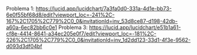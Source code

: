 Problema 1: https://lucid.app/lucidchart/7a3fa0d0-331a-4d1e-bb73-6e0f55bf68d8/edit?viewport_loc=-241%2C-167%2C1705%2C779%2C0_0&invitationId=inv_53d8ce87-d198-42db-a60a-6ec82bb6c0e1
Problema 3: https://lucid.app/lucidchart/e51b1a61-cf8e-4414-8641-a34ec205e0f7/edit?viewport_loc=-181%2C-226%2C1705%2C779%2C0_0&invitationId=inv_1d2dd123-33d1-4f3e-9562-d093d3df04bf
